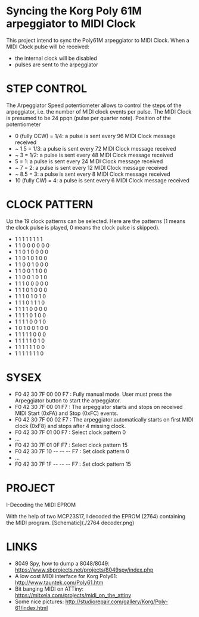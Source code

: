 # Syncing the Korg Poly 61M arpeggiator to MIDI Clock

This project intend to sync the Poly61M arpeggiator to MIDI Clock. When a MIDI Clock pulse will be received:
- the internal clock will be disabled
- pulses are sent to the arpeggiator

STEP CONTROL
==================================
The Arpeggiator Speed potentiometer allows to control the steps of the arpeggiator, 
i.e. the number of MIDI clock events per pulse.
The MIDI Clock is presumed to be 24 ppqn (pulse per quarter note).
Position of the potentiometer 
- 0 (fully CCW) = 1/4: a pulse is sent every 96 MIDI Clock message received
- ~ 1.5 = 1/3: a pulse is sent every 72 MIDI Clock message received
- ~ 3 = 1/2: a pulse is sent every 48 MIDI Clock message received
- 5 = 1: a pulse is sent every 24 MIDI Clock message received
- ~ 7 = 2: a pulse is sent every 12 MIDI Clock message received
- ~ 8.5 = 3: a pulse is sent every 8 MIDI Clock message received
- 10 (fully CW) = 4: a pulse is sent every 6 MIDI Clock message received

CLOCK PATTERN
==================================
Up the 19 clock patterns can be selected. Here are the patterns (1 means the clock pulse is played, 0 means the clock pulse is skipped).

- 1 1 1 1 1 1 1 1
- 1 1 0 0 0 0 0 0
- 1 1 0 1 0 0 0 0
- 1 1 0 1 0 1 0 0
- 1 1 0 0 1 0 0 0
- 1 1 0 0 1 1 0 0
- 1 1 0 0 1 0 1 0
- 1 1 1 0 0 0 0 0
- 1 1 1 0 1 0 0 0
- 1 1 1 0 1 0 1 0
- 1 1 1 0 1 1 1 0
- 1 1 1 1 0 0 0 0
- 1 1 1 1 0 1 0 0
- 1 1 1 1 0 0 1 0
- 1 0 1 0 0 1 0 0
- 1 1 1 1 1 0 0 0
- 1 1 1 1 1 0 1 0
- 1 1 1 1 1 1 0 0
- 1 1 1 1 1 1 1 0

SYSEX
==================================
- F0 42 30 7F 00 00 F7 : Fully manual mode. User must press the Arpeggiator button to start the arpeggiator. 
- F0 42 30 7F 00 01 F7 : The arpeggiator starts and stops on received MIDI Start (0xFA) and Stop (0xFC) events.
- F0 42 30 7F 00 02 F7 : The arpeggiator automatically starts on first MIDI clock (0xF8) and stops after 4 missing clock.
- F0 42 30 7F 01 00 F7 : Select clock pattern 0
- ...
- F0 42 30 7F 01 0F F7 : Select clock pattern 15
- F0 42 30 7F 10 -- -- -- F7 : Set clock pattern 0
- ...
- F0 42 30 7F 1F -- -- -- F7 : Set clock pattern 15

PROJECT
==================================
I-Decoding the MIDI EPROM
<p>
With the help of two MCP23S17, I decoded the EPROM (2764) containing the MIDI program.
[Schematic](./2764 decoder.png)
</p>

LINKS
==================================
- 8049 Spy, how to dump a 8048/8049: https://www.sbprojects.net/projects/8049spy/index.php
- A low cost MIDI interface for Korg Poly61: http://www.tauntek.com/Poly61.htm
- Bit banging MIDI on ATTiny: https://mitxela.com/projects/midi_on_the_attiny
- Some nice pictures: http://studiorepair.com/gallery/Korg/Poly-61/index.html
